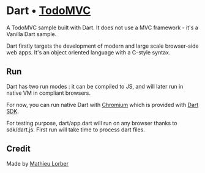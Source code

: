 # Dart • [TodoMVC](http://todomvc.com)

A TodoMVC sample built with Dart. It does not use a MVC framework - it's a Vanilla Dart sample.

Dart firstly targets the development of modern and large scale browser-side web apps. It's an object oriented language with a C-style syntax.

## Run

Dart has two run modes : it can be compiled to JS, and will later run in native VM in compliant browsers.

For now, you can run native Dart with [Chromium](http://www.dartlang.org/dartium/) which is provided with [Dart SDK](http://dartlang.org).

For testing purpose, dart/app.dart will run on any browser thanks to sdk/dart.js. First run will take time to process dart files.

## Credit

Made by [Mathieu Lorber](http://mlorber.net)
